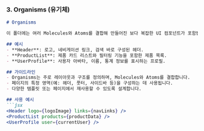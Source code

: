 
### 3. **Organisms (유기체)**

```md
# Organisms

이 폴더에는 여러 Molecules와 Atoms를 결합해 만들어진 보다 복잡한 UI 컴포넌트가 포함됩니다. Organisms는 UI에서 의미 있는 영역을 구성합니다.

## 예시
- **Header**: 로고, 네비게이션 링크, 검색 바로 구성된 헤더.
- **ProductList**: 제품 카드 리스트와 필터링 기능을 포함한 제품 목록.
- **UserProfile**: 사용자 아바타, 이름, 통계 정보를 표시하는 프로필.

## 가이드라인
- Organisms는 주로 레이아웃과 구조를 정의하며, Molecules와 Atoms를 결합합니다.
- 페이지의 특정 영역(예: 헤더, 풋터, 사이드바 등)을 구성하는 데 사용됩니다.
- 다양한 템플릿 또는 페이지에서 재사용할 수 있도록 설계합니다.

## 사용 예시
```jsx
<Header logo={logoImage} links={navLinks} />
<ProductList products={productData} />
<UserProfile user={currentUser} />
